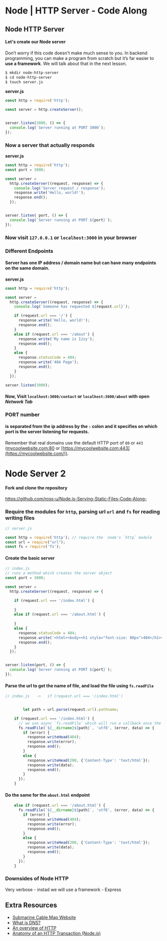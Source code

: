 # Node | HTTP Server - Code Along







## Node HTTP Server 

#### Let's create our Node server

 Don’t worry if this code doesn't make much sense to you. In backend programming, you can make a program from scratch but it’s far easier to **use a framework**. We will talk about that in the next lesson.

```bash
$ mkdir node-http-server
$ cd node-http-server
$ touch server.js
```



**server.js**

```js
const http = require('http');

const server = http.createServer();


server.listen(3000, () => {
  console.log(`Server running at PORT 3000`);
});
```







### Now a server that actually responds

**server.js**

```js
const http = require('http');
const port = 3000;

const server =
  http.createServer((request, response) => {
    console.log('Server request / response');
    response.write('Hello, world!');
    response.end();
  });


server.listen( port, () => {
  console.log(`Server running at PORT ${port}`);
});
```





### Now visit `127.0.0.1` or  `localhost:3000` in your browser





### Different Endpoints

#### Server has one IP address / domain name but can have many endpoints on the same domain.



**server.js**

```js
const http = require('http');

const server =
  http.createServer((request, response) => {
    console.log(`Someone has requested ${request.url}`);

    if (request.url === '/') {
      response.write('Hello, world!');
      response.end();
    }
    else if (request.url === '/about') {
      response.write('My name is Izzy');
      response.end();
    }
    else {
      response.statusCode = 404;
      response.write('404 Page');
      response.end();
    }
  });

server.listen(3000);
```







#### Now, Visit `localhost:3000/contact` or `localhost:3000/about` with open *Network Tab*







### PORT number

#### is separated from the ip address by the `:` colon and it specifies on which port is the server listening for requests.



Remember that real domains use the default HTTP port of `80` or `443` ([mycoolwebsite.com:80](http://mycoolwebsite.com/) or [https://mycoolwebsite.com:443](https://mycoolwebsite.com/)).











# Node Server 2



#### Fork and clone the repository

<https://github.com/ross-u/Node.js-Serving-Static-Files-Code-Along->





### Require the modules for `http`, parsing url `url` and `fs` for reading writing files

```js
// server.js

const http = require('http'); // require the  node's `http` module
const url = require("url");
const fs = require('fs');
```



#### Create the basic server

```js
// index.js
// runs a method which creates the server object
const port = 3000;

const server =
  http.createServer((request, response) => {

    if (request.url === '/index.html') {
      
    }
    else if (request.url === '/about.html') {
      
    }
    else {
      response.statusCode = 404;
      response.write('<html><body><h1 style="font-size: 80px">404</h1></body></html>');
      response.end();
    }
  });


server.listen(port, () => {
  console.log(`Server running at PORT ${port}`);
});
```



#### Parse the url to get the name of file, and load the file using `fs.readFile`

```js
// index.js   ->   if (request.url === '/index.html')


		let path = url.parse(request.url).pathname; 

    if (request.url === '/index.html') {
      // we use async `fs.readFile` which will run a callback once the file is read / loaded
      fs.readFile(`${__dirname}${path}`, 'utf8', (error, data) => {  
        if (error) {
          response.writeHead(404);  
          response.write(error);  
          response.end(); 
        } 
        else {
          response.writeHead(200, {'Content-Type': 'text/html'});  
          response.write(data);  
          response.end(); 
        }
      });  
    }
```



#### Do the same for the `about.html` endpoint



```js
    else if (request.url === '/about.html') {
      fs.readFile(`${__dirname}${path}`, 'utf8', (error, data) => {  
        if (error) {
          response.writeHead(404);  
          response.write(error);  
          response.end(); 
        } 
        else {
          response.writeHead(200, {'Content-Type': 'text/html'});  
          response.write(data);  
          response.end(); 
        }
      }); 
    }
```



### Downsides of Node HTTP

Very verbose  - instad we will use a framework - Express





## Extra Resources

- [Submarine Cable Map Website](https://www.submarinecablemap.com/)
- [What is DNS?](https://www.cloudflare.com/learning/dns/what-is-dns/)
- [An overview of HTTP](https://developer.mozilla.org/en-US/docs/Web/HTTP/Overview)
- [Anatomy of an HTTP Transaction (Node.js)](https://nodejs.org/en/docs/guides/anatomy-of-an-http-transaction/)